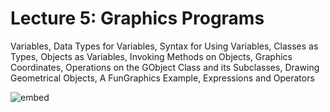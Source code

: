 # Lecture 5: Graphics Programs

Variables, Data Types for Variables, Syntax for Using Variables, Classes as
Types, Objects as Variables, Invoking Methods on Objects, Graphics Coordinates,
Operations on the GObject Class and its Subclasses, Drawing Geometrical
Objects, A FunGraphics Example, Expressions and Operators

![embed](https://www.youtube.com/embed/NPzPnycCFuE?rel=0)
